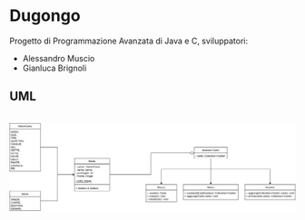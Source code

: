 # Dugongo

Progetto di Programmazione Avanzata di Java e C, sviluppatori:

- Alessandro Muscio
- Gianluca Brignoli

## UML

<div align="center" width="100%" height="100%">
  <br>
    <img src=".github/UML.png">
</div>
